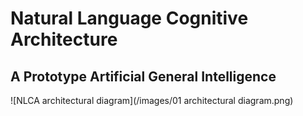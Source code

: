 # Natural Language Cognitive Architecture
## A Prototype Artificial General Intelligence

![NLCA architectural diagram](/images/01 architectural diagram.png)
